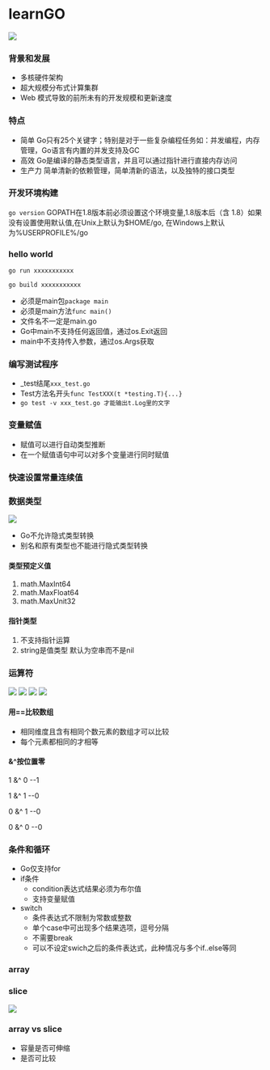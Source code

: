 # learnGO
![](./images/go_1.png)

### 背景和发展
- 多核硬件架构
- 超大规模分布式计算集群
- Web 模式导致的前所未有的开发规模和更新速度

### 特点
- 简单
Go只有25个关键字；特别是对于一些复杂编程任务如：并发编程，内存管理，Go语言有内置的并发支持及GC
- 高效
Go是编译的静态类型语言，并且可以通过指针进行直接内存访问
- 生产力
简单清新的依赖管理，简单清新的语法，以及独特的接口类型

### 开发环境构建
`go version`
GOPATH在1.8版本前必须设置这个环境变量,1.8版本后（含 1.8）如果没有设置使用默认值,在Unix上默认为$HOME/go, 在Windows上默认为%USERPROFILE%/go

### hello world
`go run xxxxxxxxxxx`

`go build xxxxxxxxxxx`
- 必须是main包`package main`
- 必须是main方法`func main()`
- 文件名不一定是main.go
- Go中main不支持任何返回值，通过os.Exit返回
- main中不支持传入参数，通过os.Args获取

### 编写测试程序
- _test结尾`xxx_test.go`
- Test方法名开头`func TestXXX(t *testing.T){...}`
- `go test -v xxx_test.go 才能输出t.Log里的文字`

### 变量赋值
- 赋值可以进行自动类型推断
- 在一个赋值语句中可以对多个变量进行同时赋值

### 快速设置常量连续值

### 数据类型
![](./images/go_2.png)
- Go不允许隐式类型转换
- 别名和原有类型也不能进行隐式类型转换

#### 类型预定义值
1. math.MaxInt64
2. math.MaxFloat64
3. math.MaxUnit32

#### 指针类型
1. 不支持指针运算
2. string是值类型 默认为空串而不是nil

### 运算符
![](./images/go_3.png)
![](./images/go_4.png)
![](./images/go_5.png)
![](./images/go_6.png)

#### 用==比较数组
- 相同维度且含有相同个数元素的数组才可以比较
- 每个元素都相同的才相等

#### &^按位置零
1 &^ 0 --1

1 &^ 1 --0

0 &^ 1 --0

0 &^ 0 --0

### 条件和循环
- Go仅支持for
- if条件
  - condition表达式结果必须为布尔值
  - 支持变量赋值
- switch
  - 条件表达式不限制为常数或整数
  - 单个case中可出现多个结果选项，逗号分隔
  - 不需要break
  - 可以不设定swich之后的条件表达式，此种情况与多个if..else等同

### array
### slice
![](./images/go_7.png)

### array vs slice
- 容量是否可伸缩
- 是否可比较



